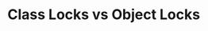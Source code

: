 <!-- TODO: Add content for this topic -->

# Class Locks vs Object Locks

<!-- Content will be added later -->
